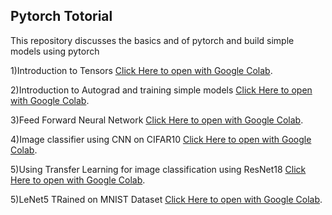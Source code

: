 
## Pytorch Totorial

This repository discusses the basics and of pytorch and build simple models using pytorch 

1)Introduction to Tensors [Click Here to open with Google Colab](https://colab.research.google.com/github/Shaheer1995/pytorch_tutorials/blob/master/pytorch_tensors.ipynb).

2)Introduction to Autograd and training simple models [Click Here to open with Google Colab](https://colab.research.google.com/github/Shaheer1995/pytorch_tutorials/blob/master/pytorch_autograd_and_logistic_regression.ipynb).

3)Feed Forward Neural Network  [Click Here to open with Google Colab](https://colab.research.google.com/github/Shaheer1995/pytorch_tutorials/blob/master/feed_forward_neural_network.ipynb).

4)Image classifier using CNN on CIFAR10 [Click Here to open with Google Colab](https://colab.research.google.com/github/Shaheer1995/pytorch_tutorials/blob/master/CNN_Image_classification_on_CIFAR10.ipynb).

5)Using Transfer Learning for image classification using ResNet18 [Click Here to open with Google Colab](https://colab.research.google.com/github/Shaheer1995/pytorch_tutorials/blob/master/transfer_learning_ResNet18.ipynb).

5)LeNet5 TRained on MNIST Dataset [Click Here to open with Google Colab](https://colab.research.google.com/github/Shaheer1995/pytorch_tutorials/blob/master/LeNet5.ipynb).